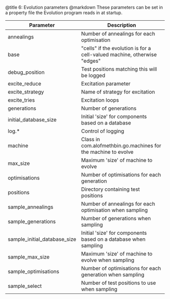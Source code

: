 @title		6: Evolution parameters
@markdown
These parameters can be set in a property file the Evolution program
reads in at startup.

Parameter|Description
-|-
annealings|Number of annealings for each optimisation
base|"cells" if the evolution is for a cell-valued machine, otherwise "edges"
debug_position|Test positions matching this will be logged
excite_reduce|Excitation parameter
excite_strategy|Name of strategy for excitation
excite_tries|Excitation loops
generations|Number of generations
initial_database_size|Initial 'size' for components based on a database
log.*|Control of logging
machine|Class in com.alofmethbin.go.machines for the machine to evolve
max_size|Maximum 'size' of machine to evolve
optimisations|Number of optimisations for each generation
positions|Directory containing test positions
sample_annealings|Number of annealings for each optimisation when sampling
sample_generations|Number of generations when sampling
sample_initial_database_size|Initial 'size' for components based on a database when sampling
sample_max_size|Maximum 'size' of machine to evolve when sampling
sample_optimisations|Number of optimisations for each generation when sampling
sample_select|Number of test positions to use when sampling
